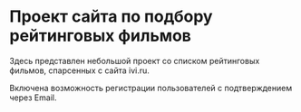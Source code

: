 # Проект сайта по подбору рейтинговых фильмов

Здесь представлен небольшой проект со списком рейтинговых фильмов, спарсенных с сайта ivi.ru.

Включена возможность регистрации пользователей с подтверждением через Email.
